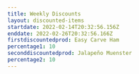 ```yaml
---
title: Weekly Discounts
layout: discounted-items
startdate: 2022-02-14T20:32:56.156Z
enddate: 2022-02-26T20:32:56.166Z
firstdiscountedprod: Easy Carve Ham
percentage1: 10
seconddiscountedprod: Jalapeño Muenster
percentage2: 10
---
```

